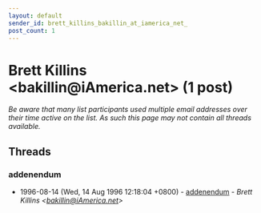 ```yaml
---
layout: default
sender_id: brett_killins_bakillin_at_iamerica_net_
post_count: 1
---
```


# Brett Killins <bakillin<span>@</span>iAmerica.net> (1 post)

_Be aware that many list participants used multiple email addresses over their time active on the list. As such this page may not contain all threads available._

## Threads

### addenendum
+ 1996-08-14 (Wed, 14 Aug 1996 12:18:04 +0800) - [addenendum](/archive/1996/08/9ab38751d0075280f25cc45d22d7efd2f55a138e0ab0b4dbffcf36a273fc7a5a) - _Brett Killins \<bakillin@iAmerica.net\>_

